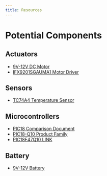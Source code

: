 ```yaml
---
title: Resources
---
```


# Potential Components

## Actuators


- [9V-12V DC Motor](https://www.amazon.com/Topoox-1730RPM-Electric-Turbine-Generator/dp/B07Q44YYKG/ref=sr_1_28?crid=3LY3Z36KHNQ8R&dib=eyJ2IjoiMSJ9.JsoJZc2DggitzGoVSvLgmfqieBpwlVwZwNm01IYumnPupLiiZvalzCBQ_5SDl1fHSnW9_cj5joY5_FyuF9CjwaPPu3JcefFxTc0ONS0VWMTC5U_NIf1iyChs7juM058VVME8eDK5_9qiUcNQbCvhfsvc4JT6cXy8FWsoINXldBIMVp6k76WLHZyw0116FLZ6UtR-LgiJL09JPZpD0AI9QF4QvVUZhsHLD9oxFi_66epXhXNXHZ4W-6WGLWFm-dVczw6GD9YQTQFafq2ddk3ie4F9JqrDQJeUYsX82ui25YI.DAT9Hs5Mbg_2IUmoirz7Dy07ddSjz_NVNt4l8TuVOj0&dib_tag=se&keywords=motor+dc&qid=1745200795&sprefix=motor%2Caps%2C329&sr=8-28)
- [IFX9201SGAUMA1 Motor Driver](https://www.mouser.com/ProductDetail/Infineon-Technologies/IFX9201SGAUMA1?qs=CVaTMblcXggE9XQ1VnAvKA%3D%3D&countryCode=US&currencyCode=USD)

## Sensors

- [TC74A4 Temperature Sensor](https://www.mouser.com/ProductDetail/Microchip-Technology/TC74A4-3.3VCTTR?qs=RnzODY3cU8tPGH6ABAhZ0Q%3D%3D&countryCode=US&currencyCode=USD)

## Microcontrollers

- [PIC18 Comparison Document](https://ww1.microchip.com/downloads/en/DeviceDoc/30327b.pdf)
- [PIC18-Q10 Product Family](https://www.microchip.com/en-us/products/microcontrollers-and-microprocessors/8-bit-mcus/pic-mcus/pic18f-q10)
- [PIC18F47Q10 LINK ]([https://www.microchip.com/en-us/products/microcontrollers-and-microprocessors/8-bit-mcus/pic-mcus/pic18f-q10](https://www.microchip.com/en-us/product/pic18f47q10))

## Battery

- [9V-12V Battery](https://www.amazon.com/Duracell-Coppertop-Long-lasting-All-Purpose-Household/dp/B00000JHQG/ref=sr_1_9_mod_primary_new?crid=2QVRBWDHPV5QP&dib=eyJ2IjoiMSJ9.UTIEEJxrXzAacW7rXzP5bec0dW5QSCJ0HnwTdpNMhLALom3dG_wNb8pUWVIumuHL83OOk6yIbt5z5S1Jmq-oXjCuSrJxCKnh9Q0HlAWyDNo3mPt0K3YGs3vhrrzA3fWhVoc71mQWAutZllFdxbzcBSwwtQvHp-MDdq6cUtO-UvPR-U8sU_ol0Xui7XlwnB_nLSYqHFQXSQ7snNQF06Aktgu2_uypp1XI_6wTcSvx3fZKqfeltBAxhB0uJYBBECc3XCZdcNEF_19ai2LislpTeOQfPX4rAV_F1xRfx9asJkM.lKGq95UxEr9buSZNNRBUWdZqqrjjlPXDErh85t86t3E&dib_tag=se&keywords=battery+9V&qid=1745201042&sbo=RZvfv%2F%2FHxDF%2BO5021pAnSA%3D%3D&sprefix=battery+9v%2Caps%2C292&sr=8-9)

